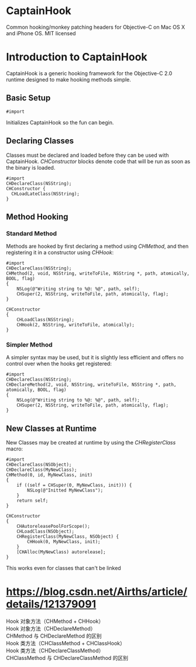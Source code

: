 # CaptainHook
Common hooking/monkey patching headers for Objective-C on Mac OS X and iPhone OS. MIT licensed

# Introduction to CaptainHook

CaptainHook is a generic hooking framework for the Objective-C 2.0 runtime designed to make hooking methods simple.

## Basic Setup

<pre><code>#import <CaptainHook/CaptainHook.h></code></pre>
Initializes CaptainHook so the fun can begin.

## Declaring Classes

Classes must be declared and loaded before they can be used with CaptainHook. *CHConstructor* blocks denote code that will be run as soon as the binary is loaded.

<pre><code>#import <CaptainHook/CaptainHook.h>
CHDeclareClass(NSString);
CHConstructor {
  CHLoadLateClass(NSString);
}</code></pre>

## Method Hooking

### Standard Method

Methods are hooked by first declaring a method using *CHMethod*, and then registering it in a constructor using *CHHook*:

<pre><code>#import <CaptainHook/CaptainHook.h>
CHDeclareClass(NSString);
CHMethod(2, void, NSString, writeToFile, NSString *, path, atomically, BOOL, flag)
{
    NSLog(@"Writing string to %@: %@", path, self);
    CHSuper(2, NSString, writeToFile, path, atomically, flag);
}

CHConstructor
{
    CHLoadClass(NSString);
    CHHook(2, NSString, writeToFile, atomically);
}</code></pre>

### Simpler Method

A simpler syntax may be used, but it is slightly less efficient and offers no control over when the hooks get registered:

<pre><code>#import <CaptainHook/CaptainHook.h>
CHDeclareClass(NSString);
CHDeclareMethod(2, void, NSString, writeToFile, NSString *, path, atomically, BOOL, flag)
{
    NSLog(@"Writing string to %@: %@", path, self);
    CHSuper(2, NSString, writeToFile, path, atomically, flag);
}</code></pre>

## New Classes at Runtime

New Classes may be created at runtime by using the *CHRegisterClass* macro:

<pre><code>#import <CaptainHook/CaptainHook.h>
CHDeclareClass(NSObject);
CHDeclareClass(MyNewClass);
CHMethod(0, id, MyNewClass, init)
{
    if ((self = CHSuper(0, MyNewClass, init))) {
        NSLog(@"Initted MyNewClass");
    }
    return self;
}

CHConstructor
{
    CHAutoreleasePoolForScope();
    CHLoadClass(NSObject);
    CHRegisterClass(MyNewClass, NSObject) {
        CHHook(0, MyNewClass, init);
    }
    [CHAlloc(MyNewClass) autorelease];
}</code></pre>

This works even for classes that can't be linked




# https://blog.csdn.net/Airths/article/details/121379091

Hook 对象方法（CHMethod + CHHook）  
Hook 对象方法（CHDeclareMethod）  
CHMethod 与 CHDeclareMethod 的区别  
Hook 类方法（CHClassMethod + CHClassHook）  
Hook 类方法（CHDeclareClassMethod）  
CHClassMethod 与 CHDeclareClassMethod 的区别  

